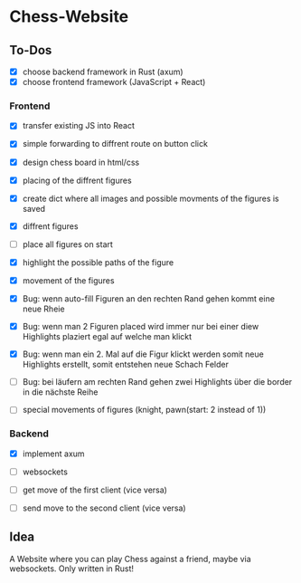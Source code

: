 # Chess-Website

 ## To-Dos

  - [x] choose backend framework in Rust (axum)
  - [x] choose frontend framework (JavaScript + React)
  
  ### Frontend

   - [x] transfer existing JS into React

   - [x] simple forwarding to diffrent route on button click

   - [x] design chess board in html/css

   - [x] placing of the diffrent figures
   - [x] create dict where all images and possible movments of the figures is saved
   - [x] diffrent figures

   - [ ] place all figures on start

   - [x] highlight the possible paths of the figure

   - [x] movement of the figures
   - [x] Bug: wenn auto-fill Figuren an den rechten Rand gehen kommt eine neue Rheie
   - [x] Bug: wenn man 2 Figuren placed wird immer nur bei einer diew Highlights plaziert egal auf welche man klickt
   - [x] Bug: wenn man ein 2. Mal auf die Figur klickt werden somit neue Highlights erstellt, somit entstehen neue Schach Felder
   - [ ] Bug: bei läufern am rechten Rand gehen zwei Highlights über die border in die nächste Reihe
   - [ ] special movements of figures (knight, pawn(start: 2 instead of 1))

  ### Backend

   - [x] implement axum

   - [ ] websockets

   - [ ] get move of the first client (vice versa)
   - [ ] send move to the second client (vice versa)



 ## Idea

  A Website where you can play Chess against a friend, maybe via websockets.
  Only written in Rust!
